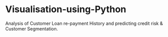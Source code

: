 # Visualisation-using-Python
Analysis of Customer Loan re-payment History and predicting credit risk &amp; Customer Segmentation.
